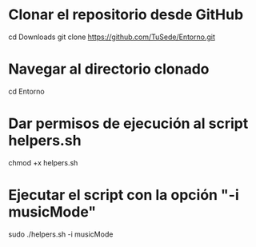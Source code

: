 # Clonar el repositorio desde GitHub
cd Downloads
git clone https://github.com/TuSede/Entorno.git

# Navegar al directorio clonado
cd Entorno

# Dar permisos de ejecución al script helpers.sh
chmod +x helpers.sh

# Ejecutar el script con la opción "-i musicMode"
sudo ./helpers.sh -i musicMode
